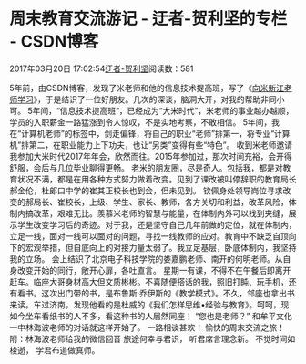 
# 周末教育交流游记 - 迂者-贺利坚的专栏 - CSDN博客

2017年03月20日 17:02:54[迂者-贺利坚](https://me.csdn.net/sxhelijian)阅读数：581


5年前，由CSDN博客，发现了米老师和他的信息技术提高班，写了《[向米新江老师学习](http://blog.csdn.net/sxhelijian/article/details/7725893)》，于是结识了一位好朋友。几次的深谈，脑洞大开，对我的帮助非同小可。
5年间，“信息技术提高班”，已经成为“大米时代”，米老师的事业越办越顺，学员的入职薪金一路猛涨到令人惊叹，不是实地考察，不敢相信。
5年间，我在“计算机老师”的标签中，剑走偏锋，将自己的职业“老师”排第一，将专业“计算机”排第二，在职业能力上下功夫，也让“另类”变得有些“特色”。
收到米老师邀请我参加大米时代2017年年会，欣然而往。2015年参加过，那次时间充裕，会开得舒服，会后与几位毕业聊得更畅。
老米的朋友圈，尽是奇人。包括我，都是对教育状况不满，都是在用各种方式努力做着改变。见到了课改被叫停辞职的教育局长郝金伦，杜郎口中学的崔其正校长也到会，但未见到。
钦佩身处领导岗位寻求改变的郝局长、崔校长，上级、学生、家长、教师，各方关切和利益，改革风险，体制内搞改革，艰难无比。羡慕米老师的智慧与能量，在体制内外可以找到夹缝，展示学生改变学习后的奇迹。对于我，还是坚守自己几年前做的定位，就在体制内，立足一线，面对一线可以面对的问题，寻找一线教师的应对。教育中不缺乏自顶向下的宏观举措，但自底向上的对接力量太弱了。我立足基层，卧底体制内，我坚持我的立场。
会上结识了北京电子科技学院的娄嘉鹏老师、南开的何明老师。从自身改变开始的同行，敞开心扉，各吐直言。
星期一有课，不得不在午餐后即离开赶车。临座大哥身材高大但文质彬彬。不喜随便搭话的我，照旧打盹、玩手机，还有看书。这次出门带的书，是布鲁斯·乔伊斯的《教学模式》。不久，邻座也拿出书来读。车过济南，发现他看的是杜威的《我们怎样思维•经验与教育》。呵呵，现如今坐车看纸书的人不多，看这种书的人居然同座！
“您也是老师？”
和牟平文化一中林海波老师的对话就这样开始了。
一路相谈甚欢！
愉快的周末交流之旅！
附：林海波老师给我的微信回音
旅途何幸与君识，
听君席言理念新。
不觉时间如梭逝，
学君布道做真师。

